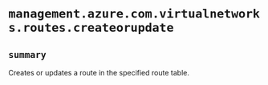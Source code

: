 # `management.azure.com.virtualnetworks.routes.createorupdate`

## `summary`
Creates or updates a route in the specified route table.


